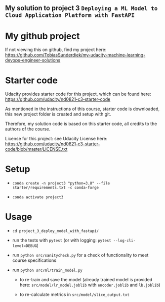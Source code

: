 ## My solution to project 3 `Deploying a ML Model to Cloud Application Platform with FastAPI`

# My github project

If not viewing this on github, find my project here: https://github.com/TobiasSunderdiek/my-udacity-machine-learning-devops-engineer-solutions

# Starter code

Udacity provides starter code for this project, which can be found here: https://github.com/udacity/nd0821-c3-starter-code

As mentioned in the instructions of this course, starter code is downloaded, this new project folder is created and setup with git.

Therefore, my solution code is based on this starter code, all credits to the authors of the course.

License for this project: see Udacity License here: https://github.com/udacity/nd0821-c3-starter-code/blob/master/LICENSE.txt

# Setup

- `conda create -n project3 "python=3.8" --file starter/requirements.txt -c conda-forge`

- `conda activate project3`

# Usage

- `cd project_3_deploy_model_with_fastapi/`

- run the tests with `pytest` (or with logging: `pytest --log-cli-level=DEBUG`)

- run `python src/sanitycheck.py` for a check of functionality to meet course specifications

- run `python src/ml/train_model.py`

  - to re-train and save the model (already trained model is provided here: `src/model/lr_model.joblib` with `encoder.joblib` and `lb.joblib`)

  - to re-calculate metrics in `src/model/slice_output.txt`